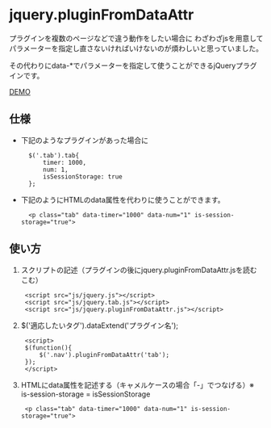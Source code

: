 jquery.pluginFromDataAttr
=================

プラグインを複数のページなどで違う動作をしたい場合に
わざわざjsを用意してパラメーターを指定し直さないければいけないのが煩わしいと思っていました。

その代わりにdata-*でパラメーターを指定して使うことができるjQueryプラグインです。

[DEMO](http://github.develo.org/jquery.pluginFromDataAttr/)

仕様
-----
* 下記のようなプラグインがあった場合に

		$('.tab').tab{
			timer: 1000,
			num: 1,
			isSessionStorage: true
		};

* 下記のようにHTMLのdata属性を代わりに使うことができます。

		<p class="tab" data-timer="1000" data-num="1" is-session-storage="true">


使い方
-----
1. スクリプトの記述（プラグインの後にjquery.pluginFromDataAttr.jsを読むこむ）

		<script src="js/jquery.js"></script>
		<script src="js/jquery.tab.js"></script>
		<script src="js/jquery.pluginFromDataAttr.js"></script>

2. $('適応したいタグ').dataExtend('プラグイン名');

		<script>
		$(function(){
			$('.nav').pluginFromDataAttr('tab');
		});
		</script>

3. HTMLにdata属性を記述する（キャメルケースの場合「-」でつなげる）※ is-session-storage = isSessionStorage

		<p class="tab" data-timer="1000" data-num="1" is-session-storage="true">
